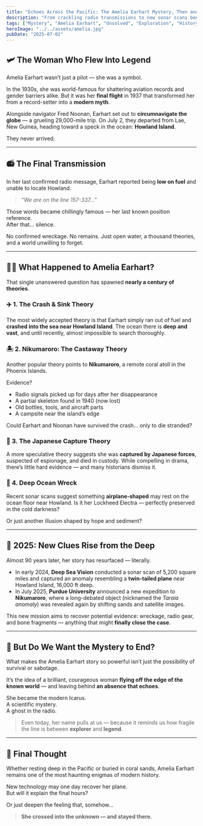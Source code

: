 ```yaml
---
title: "Echoes Across the Pacific: The Amelia Earhart Mystery, Then and Now"
description: "From crackling radio transmissions to new sonar scans beneath the Pacific, Amelia Earhart’s disappearance remains one of the most enduring modern mysteries. What really happened—and are we any closer to knowing?"
tags: ["Mystery", "Amelia Earhart", "Unsolved", "Exploration", "History","Discovery","plane","expedition","radio","pacific","ocean","disappearance","mystery","legend"]
heroImage: "../../assets/amelia.jpg"
pubDate: "2025-07-02"
---
```


## 🛩️ The Woman Who Flew Into Legend

Amelia Earhart wasn’t just a pilot — she was a symbol.

In the 1930s, she was world-famous for shattering aviation records and gender barriers alike. But it was her **final flight** in 1937 that transformed her from a record-setter into a **modern myth**.

Alongside navigator Fred Noonan, Earhart set out to **circumnavigate the globe** — a grueling 29,000-mile trip. On July 2, they departed from Lae, New Guinea, heading toward a speck in the ocean: **Howland Island**.

They never arrived.

---

## 📻 The Final Transmission

In her last confirmed radio message, Earhart reported being **low on fuel** and unable to locate Howland.

> *“We are on the line 157-337…”*

Those words became chillingly famous — her last known position reference.  
After that… silence.

No confirmed wreckage. No remains. Just open water, a thousand theories, and a world unwilling to forget.

---

## 🕵️‍♂️ What Happened to Amelia Earhart?

That single unanswered question has spawned **nearly a century of theories**.

### ✈️ 1. The Crash & Sink Theory
The most widely accepted theory is that Earhart simply ran out of fuel and **crashed into the sea near Howland Island**. The ocean there is **deep and vast**, and until recently, almost impossible to search thoroughly.

### 🏝️ 2. Nikumaroro: The Castaway Theory
Another popular theory points to **Nikumaroro**, a remote coral atoll in the Phoenix Islands.

Evidence?  
- Radio signals picked up for days after her disappearance  
- A partial skeleton found in 1940 (now lost)  
- Old bottles, tools, and aircraft parts  
- A campsite near the island’s edge

Could Earhart and Noonan have survived the crash… only to die stranded?

### 👤 3. The Japanese Capture Theory
A more speculative theory suggests she was **captured by Japanese forces**, suspected of espionage, and died in custody. While compelling in drama, there’s little hard evidence — and many historians dismiss it.

### 🌊 4. Deep Ocean Wreck
Recent sonar scans suggest something **airplane-shaped** may rest on the ocean floor near Howland. Is it her Lockheed Electra — perfectly preserved in the cold darkness?

Or just another illusion shaped by hope and sediment?

---

## 🌊 2025: New Clues Rise from the Deep

Almost 90 years later, her story has resurfaced — literally.

- In early 2024, **Deep Sea Vision** conducted a sonar scan of 5,200 square miles and captured an anomaly resembling a **twin-tailed plane** near Howland Island, 16,000 ft deep.
- In July 2025, **Purdue University** announced a new expedition to **Nikumaroro**, where a long-debated object (nicknamed the *Taraia anomaly*) was revealed again by shifting sands and satellite images.

This new mission aims to recover potential evidence: wreckage, radio gear, and bone fragments — anything that might **finally close the case**.

---

## 🧭 But Do We Want the Mystery to End?

What makes the Amelia Earhart story so powerful isn’t just the possibility of survival or sabotage.

It’s the idea of a brilliant, courageous woman **flying off the edge of the known world** — and leaving behind **an absence that echoes**.

She became the modern Icarus.  
A scientific mystery.  
A ghost in the radio.

> Even today, her name pulls at us — because it reminds us how fragile the line is between **explorer** and **legend**.

---

## 🌠 Final Thought

Whether resting deep in the Pacific or buried in coral sands, Amelia Earhart remains one of the most haunting enigmas of modern history.

New technology may one day recover her plane.  
But will it explain the final hours?

Or just deepen the feeling that, somehow…  
> **She crossed into the unknown — and stayed there.**
